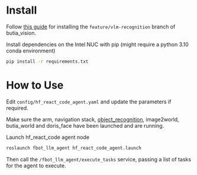 # Install

Follow [this guide](https://github.com/butia-bots/butia_vision/blob/feature/vlm-recognition/butia_recognition/scripts/butia_recognition/paligemma_recognition/README.md) for installing the `feature/vlm-recognition` branch of butia_vision.

Install dependencies on the Intel NUC with pip (might require a python 3.10 conda environment)

```sh
pip install -r requirements.txt
```

# How to Use

Edit `config/hf_react_code_agent.yaml` and update the parameters if required.

Make sure the arm, navigation stack, [object_recognition](https://github.com/butia-bots/butia_vision/blob/feature/vlm-recognition/butia_recognition/scripts/butia_recognition/paligemma_recognition/paligemma_recognition.py), image2world, butia_world and doris_face have been launched and are running.

Launch hf_react_code agent node

```sh
roslaunch fbot_llm_agent hf_react_code_agent.launch
```

Then call the `/fbot_llm_agent/execute_tasks` service, passing a list of tasks for the agent to execute.
